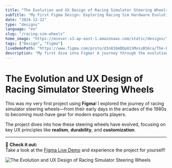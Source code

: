 ```yaml
---
title: "The Evolution and UX Design of Racing Simulator Steering Wheels"
subTitle: "My First Figma Design: Exploring Racing Sim Hardware Evolution"
date: "2024-12-22"
type: "designs"
language: "en"
slug: "/racing-sim-wheels"
home_image: "https://miever.s3.ap-east-1.amazonaws.com/static/designs/Thumbnail-The-Evolution-and-UX-Design-of-+Racing-Simulator-Steering-Wheels.jpg"
tags: ["Design", "Figma"]
liveDemoPath: "https://www.figma.com/proto/d3n816mDDp81SMxssBS6ca/The-Evolution-and-UX-Design-of-Racing-Simulator-Steering-Wheels?node-id=101-4&t=rU4I0elLU5TglGGA-1&scaling=scale-down"
description: "My first dive into Figma! A journey through the evolution and UX design of racing simulator steering wheels, from arcades to esports."
---
```


# The Evolution and UX Design of Racing Simulator Steering Wheels

This was my very first project using **Figma**! I explored the journey of racing simulator steering wheels—from their early days in the arcades of the 1980s to becoming must-have gear for modern esports players.

The project dives into how these steering wheels have evolved, focusing on key UX principles like **realism**, **durability**, and **customization**.

---

🚗 **Check it out:**  
Take a look at the [Figma Live Demo](https://www.figma.com/proto/d3n816mDDp81SMxssBS6ca/The-Evolution-and-UX-Design-of-Racing-Simulator-Steering-Wheels?node-id=101-4&t=rU4I0elLU5TglGGA-1&scaling=scale-down) and experience the project for yourself!

![The Evolution and UX Design of Racing Simulator Steering Wheels](https://miever.s3.ap-east-1.amazonaws.com/static/designs/The-Evolution-and-UX-Design-of-+Racing-Simulator-Steering-Wheels.webp)